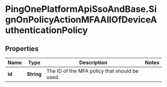 # PingOnePlatformApiSsoAndBase.SignOnPolicyActionMFAAllOfDeviceAuthenticationPolicy

## Properties

Name | Type | Description | Notes
------------ | ------------- | ------------- | -------------
**id** | **String** | The ID of the MFA policy that should be used. | 


